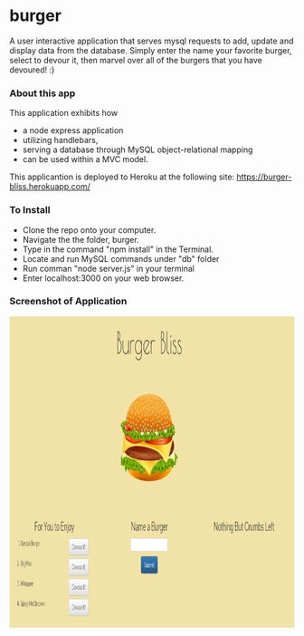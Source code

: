 # burger
A user interactive application that serves mysql requests to add,  update and display data from the database. Simply enter the name your favorite burger, select to devour it, then marvel over all of the burgers that you have devoured! :)


### About this app
This application exhibits how 
* a node express application 
* utilizing handlebars,
* serving a database through MySQL object-relational mapping
* can be used within a MVC model.

This applicantion is deployed to Heroku at the following site: https://burger-bliss.herokuapp.com/

### To Install
* Clone the repo onto your computer. 
* Navigate the the folder, burger. 
* Type in the command "npm install" in the Terminal. 
* Locate and run MySQL commands under "db" folder
* Run comman "node server.js" in your terminal
* Enter localhost:3000 on your web browser.

### Screenshot of Application
<img class="auth-image" src="./public/assets/images/burgerbliss.png" alt="Hamburger" height="550" width="880">